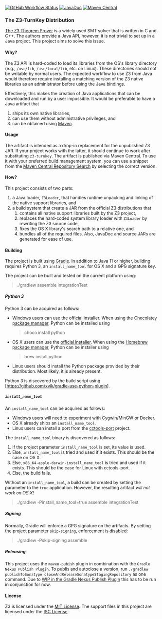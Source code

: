 [![GitHub Workflow Status](https://img.shields.io/github/workflow/status/tudo-aqua/z3-turnkey/License%20Check%20and%20Multi-Platform%20Test)](https://github.com/tudo-aqua/z3-turnkey/actions)
[![JavaDoc](https://javadoc.io/badge2/tools.aqua/z3-turnkey/javadoc.svg)](https://javadoc.io/doc/tools.aqua/z3-turnkey)
[![Maven Central](https://img.shields.io/maven-central/v/tools.aqua/z3-turnkey?logo=apache-maven)](https://search.maven.org/artifact/tools.aqua/z3-turnkey)
### The Z3-TurnKey Distribution

[The Z3 Theorem Prover](https://github.com/Z3Prover/z3/) is a widely used SMT solver that is written in C and C++. The
authors provide a Java API, however, it is not trivial to set up in a Java project. This project aims to solve this
issue.

#### Why?

The Z3 API is hard-coded to load its libraries from the OS's library directory (e.g., `/usr/lib`, `/usr/local/lib`,
etc. on Linux). These directories should not be writable by normal users. The expected workflow to use Z3 from Java
would therefore require installing a matching version of the Z3 native libraries as an administrator before using the
Java bindings.

Effectively, this makes the creation of Java applications that can be downloaded and run by a user impossible. It would
be preferable to have a Java artifact that
1. ships its own native libraries,
2. can use them without administrative privileges, and
3. can be obtained using [Maven](https://maven.apache.org/).

#### Usage

The artifact is intended as a drop-in replacement for the unpublished Z3 JAR. If your project works with the latter, it
should continue to work after substituting `z3-turnkey`. The artifact is published via Maven Central. To use it with
your preferred build management system, you can use a snippet from the
[Maven Central Repository Search](https://search.maven.org/artifact/tools.aqua/z3-turnkey) by selecting the correct
version.

#### How?

This project consists of two parts:
1. a Java loader, `Z3Loader`, that handles runtime unpacking and linking of the native support libraries, and
2. a build system that create a JAR from the official Z3 distributions that
    1. contains all native support libraries built by the Z3 project,
    2. replaces the hard-coded system library loader with `Z3Loader` by rewriting the Z3 source code,
    3. fixes the OS X library's search path to a relative one, and
    3. bundles all of the required files.
Also, JavaDoc and source JARs are generated for ease of use.

#### Building

The project is built using [Gradle](https://gradle.org/). In addition to Java 11 or higher, building requires Python 3,
an `install_name_tool` for OS X and a GPG signature key.

The project can be built and tested on the current platform using:
> ./gradlew assemble integrationTest

##### Python 3

Python 3 can be acquired as follows:
- Windows users can use the [official installer](https://www.python.org/downloads/windows/). When using the
  [Chocolatey package manager](https://chocolatey.org/), Python can be installed using
  > choco install python
- OS X users can use the [official installer](https://www.python.org/downloads/mac-osx/). When using the
  [Homebrew package manager](https://brew.sh/), Python can be installer using
  > brew install python
- Linux users should install the Python package provided by their distribution. Most likely, it is already present.

Python 3 is discovered by the build script using [https://github.com/xvik/gradle-use-python-plugin].

##### `install_name_tool`

An `install_name_tool` can be acquired as follows:
- Windows users will need to experiment with Cygwin/MinGW or Docker.
- OS X already ships an `install_name_tool`.
- Linux users can install a port from the [cctools-port](https://github.com/tpoechtrager/cctools-port/) project. 

The `install_name_tool` binary is discovered as follows:
1. If the project parameter `install_name_tool` is set, its value is used.
2. Else, `install_name_tool` is tried and used if it exists. This should be the case on OS X.
3. Else, `x86_64-apple-darwin-install_name_tool` is tried and used if it exists. This should be the case for Linux with
   cctools-port.
4. Else, the build fails.

Without an `install_name_tool`, a build can be created by setting the parameter to the `true` application. However, the
resulting artifact *will not work on OS X*!
> ./gradlew -Pinstall_name_tool=true assemble integrationTest

##### Signing

Normally, Gradle will enforce a GPG signature on the artifacts. By setting the project parameter `skip-signing`,
enforcement is disabled:
> ./gradlew -Pskip-signing assemble

##### Releasing

This project uses the `maven-pubish` plugin in combination with the `Gradle Nexus Publish Plugin`.
To publis and autoclose a version, run `./gradlew publishToSonatype closeAndReleaseSonatypeStagingRepository`
as one command. Due to [WIP in the Gradle Nexus Publish Plugin](https://github.com/gradle-nexus/publish-plugin/issues/19) this has to be run in conjunction for now.

#### License

Z3 is licensed under the [MIT License](https://github.com/Z3Prover/z3/blob/master/LICENSE.txt). The support files in
this project are licensed under the [ISC License](https://opensource.org/licenses/ISC).
